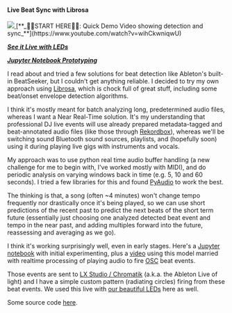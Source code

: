 #### Live Beat Sync with Librosa

<a href="https://www.youtube.com/watch?v=wihCkwniqwU">
<img src="https://img.youtube.com/vi/wihCkwniqwU/maxresdefault.jpg">
</a>
[**_☝🏻START HERE☝🏻: Quick Demo Video showing detection and sync_**](https://www.youtube.com/watch?v=wihCkwniqwU)

[**_See it Live with LEDs_**](./led-art)

[**_Jupyter Notebook Prototyping_**](./jupyter/tempo)

I read about and tried a few solutions for beat detection like Ableton's built-in BeatSeeker, but I couldn't get anything reliable. I decided to try my own approach using [Librosa](https://librosa.org), which is chock full of great stuff, including some beat/onset envelope detection algorithms.

I think it's mostly meant for batch analyzing long, predetermined audio files, whereas I want a Near Real-Time solution. It's my understanding that professional DJ live events will use already prepared metadata-tagged and beat-annotated audio files (like those through [Rekordbox](https://rekordbox.com)), whereas we'll be switching sound Bluetooth sound sources, playlists, and (hopefully soon) using it during playing live gigs with instruments and vocals.

My approach was to use python real time audio buffer handling (a new challenge for me to begin with, I've worked mostly with MIDI), and do periodic analysis on varying windows back in time (e.g. 5, 10 and 60 seconds). I tried a few libraries for this and found [PyAudio](https://pypi.org/project/PyAudio) to work the best.

The thinking is that, a song (often ~4 minutes) won't change tempo frequently nor drastically once it's being played, so we can use short predictions of the recent past to predict the next beats of the short term future (essentially just choosing one analyzed detected beat event and tempo in the near past, and adding multiples forward into the future, reassessing and averaging as we go).

I think it's working surprisingly well, even in early stages. Here's a [Jupyter notebook](./jupyter/tempo) with initial experimenting, plus a [video](https://www.youtube.com/watch?v=wihCkwniqwU)
using this model married with realtime processing of playing audio to fire [OSC](https://en.wikipedia.org/wiki/Open_Sound_Control) beat events.

Those events are sent to [LX Studio / Chromatik](https://chromatik.co/)
(a.k.a. the Ableton Live of light) and I have a simple custom pattern (radiating circles) firing from these beat events. We used this live with [our beautiful LEDs](./led-art) here as well.

Some source code [here](https://github.com/JohnnyMarnell/iqe?tab=readme-ov-file#audio-analysis).
